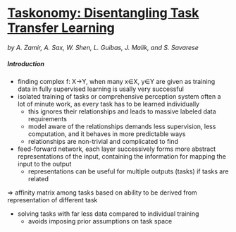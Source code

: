 # [Taskonomy: Disentangling Task Transfer Learning](https://arxiv.org/abs/1804.08328)
*by A. Zamir, A. Sax, W. Shen, L. Guibas, J. Malik, and S. Savarese*

##### Introduction
- finding complex f: X→Y, when many x∈X, y∈Y are given as training data in fully supervised learning is usally very successful
- isolated training of tasks or comprehensive perception system often a lot of minute work, as every task has to be learned individually
    - this ignores their relationships and leads to massive labeled data requirements
    - model aware of the relationships demands less supervision, less computation, and it behaves in more predictable ways
    - relationships are non-trivial and complicated to find
- feed-forward network, each layer successively forms more abstract representations of the input, containing the information for mapping the input to the output
    - representations can be useful for multiple outputs (tasks) if tasks are related
    
=> affinity matrix among tasks based on ability to be derived from representation of different task
- solving tasks  with far less data compared to individual training
    - avoids imposing prior assumptions on task space